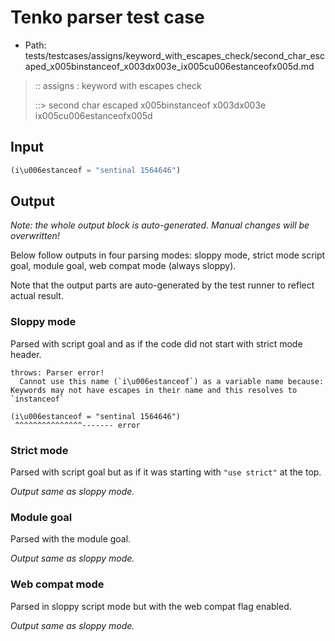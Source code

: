 # Tenko parser test case

- Path: tests/testcases/assigns/keyword_with_escapes_check/second_char_escaped_x005binstanceof_x003dx003e_ix005cu006estanceofx005d.md

> :: assigns : keyword with escapes check
>
> ::> second char escaped x005binstanceof x003dx003e ix005cu006estanceofx005d

## Input

`````js
(i\u006estanceof = "sentinal 1564646")
`````

## Output

_Note: the whole output block is auto-generated. Manual changes will be overwritten!_

Below follow outputs in four parsing modes: sloppy mode, strict mode script goal, module goal, web compat mode (always sloppy).

Note that the output parts are auto-generated by the test runner to reflect actual result.

### Sloppy mode

Parsed with script goal and as if the code did not start with strict mode header.

`````
throws: Parser error!
  Cannot use this name (`i\u006estanceof`) as a variable name because: Keywords may not have escapes in their name and this resolves to `instanceof`

(i\u006estanceof = "sentinal 1564646")
 ^^^^^^^^^^^^^^^------- error
`````

### Strict mode

Parsed with script goal but as if it was starting with `"use strict"` at the top.

_Output same as sloppy mode._

### Module goal

Parsed with the module goal.

_Output same as sloppy mode._

### Web compat mode

Parsed in sloppy script mode but with the web compat flag enabled.

_Output same as sloppy mode._
